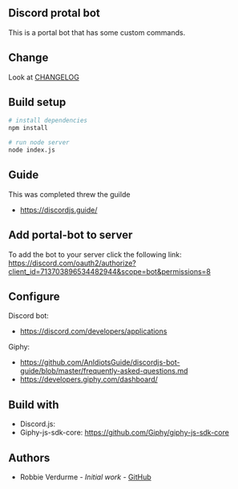## Discord protal bot
This is a portal bot that has some custom commands.

## Change
Look at [CHANGELOG]()

## Build setup
``` bash
# install dependencies
npm install

# run node server
node index.js
```

## Guide
This was completed threw the guilde
 - https://discordjs.guide/

## Add portal-bot to server
To add the bot to your server click the following link:
https://discord.com/oauth2/authorize?client_id=713703896534482944&scope=bot&permissions=8

## Configure
Discord bot:
- https://discord.com/developers/applications

Giphy:
- https://github.com/AnIdiotsGuide/discordjs-bot-guide/blob/master/frequently-asked-questions.md
- https://developers.giphy.com/dashboard/


## Build with
- Discord.js: 
- Giphy-js-sdk-core: https://github.com/Giphy/giphy-js-sdk-core

## Authors
- Robbie Verdurme - *Initial work* - [GitHub](https://github.com/RobbieVerdurme)